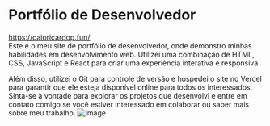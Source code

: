 
# Portfólio de Desenvolvedor
https://caioricardop.fun/ <br/>
Este é o meu site de portfólio de desenvolvedor, onde demonstro minhas habilidades em desenvolvimento web. Utilizei uma combinação de HTML, CSS, JavaScript e React para criar uma experiência interativa e responsiva.


Além disso, utilizei o Git para controle de versão e hospedei o site no Vercel para garantir que ele esteja disponível online para todos os interessados. Sinta-se à vontade para explorar os projetos que desenvolvi e entre em contato comigo se você estiver interessado em colaborar ou saber mais sobre meu trabalho.
![image](https://github.com/caioricardop/Portifolio-React/assets/83782001/e0e9daca-ce09-407e-95b3-829f958dee6b)

